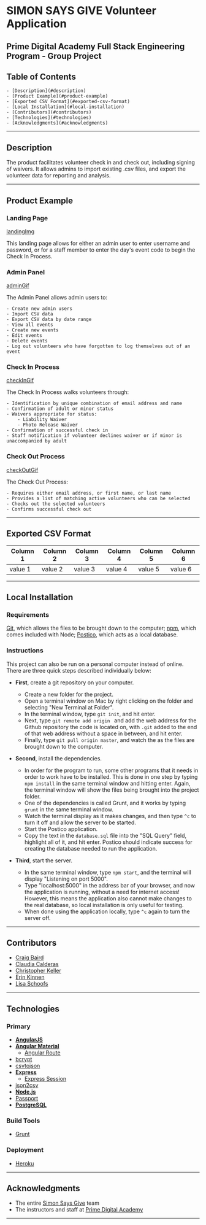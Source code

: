 # SIMON SAYS GIVE Volunteer Application
## Prime Digital Academy Full Stack Engineering Program - Group Project

## Table of Contents

    - [Description](#description)
    - [Product Example](#product-example)
    - [Exported CSV Format](#exported-csv-format)
    - [Local Installation](#local-installation)
    - [Contributors](#contributors)
    - [Technologies](#technologies)
    - [Acknowledgments](#acknowledgments)

---
## Description

The product facilitates volunteer check in and check out, including signing of waivers.
It allows admins to import existing .csv files, and export the volunteer data for reporting and analysis.

---
## Product Example

### **Landing Page**

[landingImg]()

This landing page allows for either an admin user to enter username and password, or for a staff member to enter the day's event code to begin the Check In Process.

### **Admin Panel**

[adminGif]()

The Admin Panel allows admin users to:

    - Create new admin users
    - Import CSV data
    - Export CSV data by date range
    - View all events
    - Create new events
    - Edit events
    - Delete events
    - Log out volunteers who have forgotten to log themselves out of an event

### **Check In Process**

[checkInGif]()

The Check In Process walks volunteers through:

    - Identification by unique combination of email address and name
    - Confirmation of adult or minor status
    - Waivers appropriate for status:
        - Liability Waiver
        - Photo Release Waiver
    - Confirmation of successful check in
    - Staff notification if volunteer declines waiver or if minor is unaccompanied by adult

### **Check Out Process**

[checkOutGif]()

The Check Out Process:

    - Requires either email address, or first name, or last name
    - Provides a list of matching active volunteers who can be selected
    - Checks out the selected volunteers
    - Confirms successful check out

---
## Exported CSV Format

|Column 1|Column 2|Column 3|Column 4|Column 5|Column 6|
|--------|--------|--------|--------|--------|--------|
|value 1 |value 2 |value 3 |value 4 |value 5 |value 6 |

---
## Local Installation

### Requirements

[Git](https://git-scm.com/), which allows the files to be brought down to the computer;
[npm](https://nodejs.org/en/download/), which comes included with Node;
[Postico](https://eggerapps.at/postico/), which acts as a local database.

### Instructions

This project can also be run on a personal computer instead of online.
There are three quick steps described individually below:

- **First**, create a git repository on your computer.
    * Create a new folder for the project.
    * Open a terminal window on Mac by right clicking on the folder and selecting "New Terminal at Folder".
    * In the terminal window, type `git init`, and hit enter.
    * Next, type `git remote add origin ` and add the web address for the Github repository the code is located on, with `.git` added to the end of that web address without a space in between, and hit enter.
    * Finally, type `git pull origin master`, and watch the as the files are brought down to the computer.

- **Second**, install the dependencies.
    * In order for the program to run, some other programs that it needs in order to work have to be installed. This is done in one step by typing `npm install` in the same terminal window and hitting enter. Again, the terminal window will show the files being brought into the project folder.
    * One of the dependencies is called Grunt, and it works by typing `grunt` in the same terminal window.
    * Watch the terminal display as it makes changes, and then type `^c` to turn it off and allow the server to be started.
    * Start the Postico application.
    * Copy the text in the `database.sql` file into the "SQL Query" field, highlight all of it, and hit enter. Postico should indicate success for creating the database needed to run the application.

- **Third**, start the server.
    * In the same terminal window, type `npm start`, and the terminal will display "Listening on port 5000".
    * Type "localhost:5000" in the address bar of your browser, and now the application is running, without a need for internet access! However, this means the application also cannot make changes to the real database, so local installation is only useful for testing.
    * When done using the application locally, type `^c` again to turn the server off.

---
## Contributors

- [Craig Baird](https://github.com/craigbaird)
- [Claudia Calderas](https://github.com/claudiacalderas)
- [Christopher Keller](https://github.com/cjameskeller)
- [Erin Kinnen](https://github.com/erinkinnen)
- [Lisa Schoofs](https://github.com/lisaschoofs)

---
## Technologies

### Primary

- [**AngularJS**](https://angularjs.org/)
- [**Angular Material**](https://material.angularjs.org/)
    - [Angular Route](https://www.npmjs.com/package/angular-route)
- [bcrypt](https://www.npmjs.com/package/bcrypt)
- [csvtojson](https://www.npmjs.com/package/csvtojson)
- [**Express**](https://expressjs.com/)
    - [Express Session](https://www.npmjs.com/package/express-session)
- [json2csv](https://www.npmjs.com/package/json2csv)
- [**Node.js**](https://nodejs.org/en/)
- [Passport](http://passportjs.org/)
- [**PostgreSQL**](https://www.npmjs.com/package/pg)

### Build Tools

- [Grunt](https://gruntjs.com/)

### Deployment

- [Heroku](https://www.heroku.com/)

---
## Acknowledgments

- The entire [Simon Says Give](http://www.simonsaysgive.org) team
- The instructors and staff at [Prime Digital Academy](https://primeacademy.io/)

---
